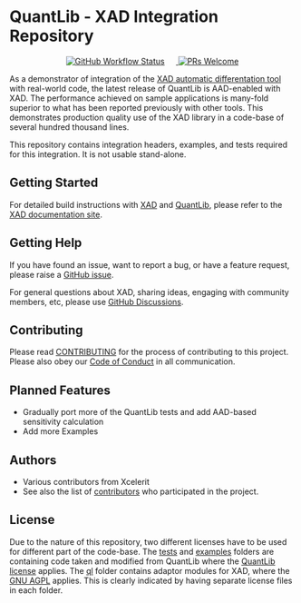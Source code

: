 # QuantLib - XAD Integration Repository

<p align="center" dir="auto">
    <a href="https://github.com/auto-differentiation/quantlib-xad/actions/workflows/ci.yaml">
        <img src="https://img.shields.io/github/actions/workflow/status/auto-differentiation/quantlib-xad/ci.yaml?label=Build%20%28XAD%20main%20vs%20QuantLib%20master%29" alt="GitHub Workflow Status" style="max-width: 100%;margin-right:20px">
    </a>
    <a href="https://github.com/auto-differentiation/quantlib-xad/blob/main/CONTRIBUTING.md">
        <img src="https://img.shields.io/badge/PRs%20-welcome-brightgreen.svg" alt="PRs Welcome" style="max-width: 100%;">
    </a>
</p>

As a demonstrator of integration of the [XAD automatic differentation tool](https://auto-differentiation.github.io) with real-world code, 
the latest release of QuantLib is AAD-enabled with XAD. 
The performance achieved on sample applications is many-fold superior to what has been reported previously with other tools. 
This demonstrates production quality use of the XAD library in a code-base of several hundred thousand lines.

This repository contains integration headers, examples, and tests required
for this integration.
It is not usable stand-alone.

## Getting Started

For detailed build instructions with [XAD](https://auto-differentiation.github.io) and [QuantLib](https://www.quantlib.org), please refer to the [XAD documentation site](https://auto-differentiation.github.io/quantlib/).

## Getting Help

If you have found an issue, want to report a bug, or have a feature request, please raise a [GitHub issue](https://github.com/auto-differentiation/quantlib-xad/issues).

For general questions about XAD, sharing ideas, engaging with community members, etc, please use [GitHub Discussions](https://github.com/auto-differentiation/quantlib-xad/discussions).


## Contributing

Please read [CONTRIBUTING](CONTRIBUTING.md) for the process of contributing to this project.
Please also obey our [Code of Conduct](CODE_OF_CONDUCT.md) in all communication.

## Planned Features

- Gradually port more of the QuantLib tests and add AAD-based sensitivity calculation
- Add more Examples

## Authors

-   Various contributors from Xcelerit
-   See also the list of [contributors](https://github.com/auto-differentiation/quantlib-xad/contributors) who participated in the project.


## License

Due to the nature of this repository, two different licenses have to be used for 
different part of the code-base.
The [tests](test-suite/) and [examples](Examples/) folders are containing code taken
and modified from QuantLib where the [QuantLib license](test-suite/LICENSE.TXT) applies.
The [ql](ql/) folder contains adaptor modules for XAD,
where the [GNU AGPL](ql/LICENSE.md) applies.
This is clearly indicated by having separate license files in each folder.

